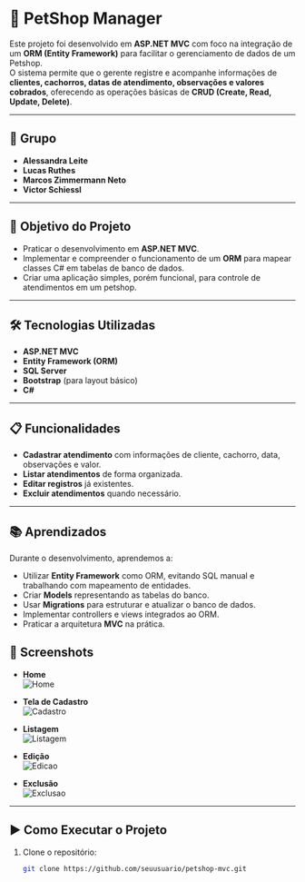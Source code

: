 # 🐾 PetShop Manager

Este projeto foi desenvolvido em **ASP.NET MVC** com foco na integração de um **ORM (Entity Framework)** para facilitar o gerenciamento de dados de um Petshop.  
O sistema permite que o gerente registre e acompanhe informações de **clientes, cachorros, datas de atendimento, observações e valores cobrados**, oferecendo as operações básicas de **CRUD (Create, Read, Update, Delete)**.

---

## 👥 Grupo

- **Alessandra Leite**
- **Lucas Ruthes**
- **Marcos Zimmermann Neto**
- **Victor Schiessl**

---
 
## 🚀 Objetivo do Projeto
- Praticar o desenvolvimento em **ASP.NET MVC**.  
- Implementar e compreender o funcionamento de um **ORM** para mapear classes C# em tabelas de banco de dados.  
- Criar uma aplicação simples, porém funcional, para controle de atendimentos em um petshop.  

---

## 🛠️ Tecnologias Utilizadas
- **ASP.NET MVC**  
- **Entity Framework (ORM)**  
- **SQL Server**  
- **Bootstrap** (para layout básico)  
- **C#**

---

## 📋 Funcionalidades
- **Cadastrar atendimento** com informações de cliente, cachorro, data, observações e valor.  
- **Listar atendimentos** de forma organizada.  
- **Editar registros** já existentes.  
- **Excluir atendimentos** quando necessário.  

---

## 📚 Aprendizados
Durante o desenvolvimento, aprendemos a:  
- Utilizar **Entity Framework** como ORM, evitando SQL manual e trabalhando com mapeamento de entidades.  
- Criar **Models** representando as tabelas do banco.  
- Usar **Migrations** para estruturar e atualizar o banco de dados.  
- Implementar controllers e views integrados ao ORM.  
- Praticar a arquitetura **MVC** na prática.  

## 📸 Screenshots

- **Home**  
  ![Home](/images_readme/home.png)

- **Tela de Cadastro**  
  ![Cadastro](docs/images/cadastro.png)

- **Listagem**  
  ![Listagem](docs/images/listagem.png)

- **Edição**  
  ![Edicao](docs/images/edicao.png)

- **Exclusão**  
  ![Exclusao](docs/images/exclusao.png)

---

## ▶️ Como Executar o Projeto
1. Clone o repositório:  
   ```bash
   git clone https://github.com/seuusuario/petshop-mvc.git
